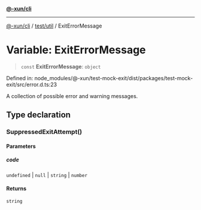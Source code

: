 [**@-xun/cli**](../../../README.md)

***

[@-xun/cli](../../../README.md) / [test/util](../README.md) / ExitErrorMessage

# Variable: ExitErrorMessage

> `const` **ExitErrorMessage**: `object`

Defined in: node\_modules/@-xun/test-mock-exit/dist/packages/test-mock-exit/src/error.d.ts:23

A collection of possible error and warning messages.

## Type declaration

### SuppressedExitAttempt()

#### Parameters

##### code

`undefined` | `null` | `string` | `number`

#### Returns

`string`
